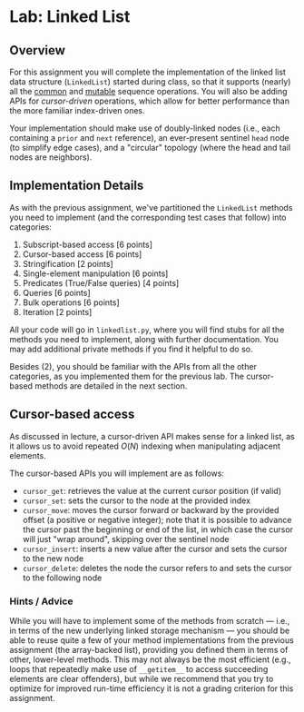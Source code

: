 # Lab: Linked List

## Overview

For this assignment you will complete the implementation of the linked list data structure (`LinkedList`) started during class, so that it supports (nearly) all the [common](https://docs.python.org/3/library/stdtypes.html#common-sequence-operations) and [mutable](https://docs.python.org/3/library/stdtypes.html#mutable-sequence-types) sequence operations. You will also be adding APIs for *cursor-driven* operations, which allow for better performance than the more familiar index-driven ones.

Your implementation should make use of doubly-linked nodes (i.e., each containing a `prior` and `next` reference), an ever-present sentinel `head` node (to simplify edge cases), and a "circular" topology (where the head and tail nodes are neighbors).

## Implementation Details

As with the previous assignment, we've partitioned the `LinkedList` methods you need to implement (and the corresponding test cases that follow) into categories:

1. Subscript-based access [6 points]
2. Cursor-based access [6 points]
3. Stringification [2 points]
4. Single-element manipulation [6 points]
5. Predicates (True/False queries) [4 points]
6. Queries [6 points]
7. Bulk operations [6 points]
8. Iteration [2 points]

All your code will go in `linkedlist.py`, where you will find stubs for all the methods you need to implement, along with further documentation. You may add additional private methods if you find it helpful to do so.

Besides (2), you should be familiar with the APIs from all the other categories, as you implemented them for the previous lab. The cursor-based methods are detailed in the next section.

## Cursor-based access

As discussed in lecture, a cursor-driven API makes sense for a linked list, as it allows us to avoid repeated $O(N)$ indexing when manipulating adjacent elements.

The cursor-based APIs you will implement are as follows:

- `cursor_get`: retrieves the value at the current cursor position (if valid)
- `cursor_set`: sets the cursor to the node at the provided index
- `cursor_move`: moves the cursor forward or backward by the provided offset (a positive or negative integer);  note that it is possible to advance the cursor past the beginning or end of the list, in which case the cursor will just "wrap around", skipping over the sentinel node
- `cursor_insert`: inserts a new value after the cursor and sets the cursor to the new node
- `cursor_delete`: deletes the node the cursor refers to and sets the cursor to the following node

### Hints / Advice

While you will have to implement some of the methods from scratch — i.e., in terms of the new underlying linked storage mechanism — you should be able to reuse quite a few of your method implementations from the previous assignment (the array-backed list), providing you defined them in terms of other, lower-level methods. This may not always be the most efficient (e.g., loops that repeatedly make use of `__getitem__` to access succeeding elements are clear offenders), but while we recommend that you try to optimize for improved run-time efficiency it is not a grading criterion for this assignment.
